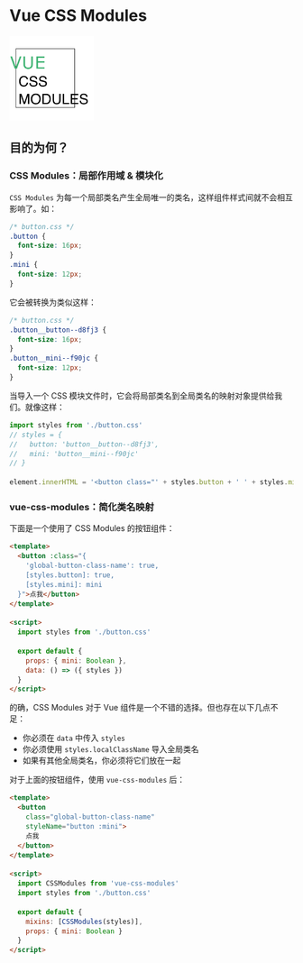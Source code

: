 # Vue CSS Modules

<img src="./assets/logo.png" width="150" height="150" />

## 目的为何？

### CSS Modules：局部作用域 & 模块化

`CSS Modules` 为每一个局部类名产生全局唯一的类名，这样组件样式间就不会相互影响了。如：

```css
/* button.css */
.button {
  font-size: 16px;
}
.mini {
  font-size: 12px;
}
```

它会被转换为类似这样：

```css
/* button.css */
.button__button--d8fj3 {
  font-size: 16px;
}
.button__mini--f90jc {
  font-size: 12px;
}
```

当导入一个 CSS 模块文件时，它会将局部类名到全局类名的映射对象提供给我们。就像这样：

```javascript
import styles from './button.css'
// styles = {
//   button: 'button__button--d8fj3',
//   mini: 'button__mini--f90jc'
// }

element.innerHTML = '<button class="' + styles.button + ' ' + styles.mini + '" />'
```

### vue-css-modules：简化类名映射

下面是一个使用了 CSS Modules 的按钮组件：

```html
<template>
  <button :class="{
    'global-button-class-name': true,
    [styles.button]: true,
    [styles.mini]: mini
  }">点我</button>
</template>

<script>
  import styles from './button.css'

  export default {
    props: { mini: Boolean },
    data: () => ({ styles })
  }
</script>
```

的确，CSS Modules 对于 Vue 组件是一个不错的选择。但也存在以下几点不足：

- 你必须在 `data` 中传入 `styles`
- 你必须使用 `styles.localClassName` 导入全局类名
- 如果有其他全局类名，你必须将它们放在一起

对于上面的按钮组件，使用 `vue-css-modules` 后：

```html
<template>
  <button
    class="global-button-class-name"
    styleName="button :mini">
    点我
  </button>
</template>

<script>
  import CSSModules from 'vue-css-modules'
  import styles from './button.css'

  export default {
    mixins: [CSSModules(styles)],
    props: { mini: Boolean }
  }
</script>
```
